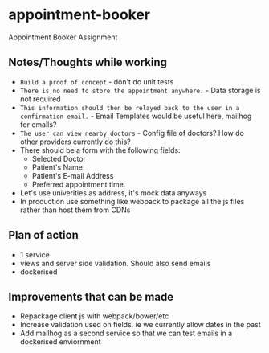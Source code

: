 # appointment-booker

Appointment Booker Assignment

## Notes/Thoughts while working

* `Build a proof of concept` - don't do unit tests
* `There is no need to store the appointment anywhere.` - Data storage is not required
* `This information should then be relayed back to the user in a
confirmation email.` - Email Templates would be useful here, mailhog for emails?
* `The user can view nearby doctors` - Config file of doctors? How do other providers currently do this?
* There should be a form with the following fields:
  * Selected Doctor
  * Patient's Name
  * Patient's E-mail Address
  * Preferred appointment time.
* Let's use univerities as address, it's mock data anyways
* In production use something like webpack to package all the js files rather than host them from CDNs

## Plan of action

* 1 service
* views and server side validation. Should also send emails
* dockerised

## Improvements that can be made

* Repackage client js with webpack/bower/etc
* Increase validation used on fields. ie we currently allow dates in the past
* Add mailhog as a second service so that we can test emails in a dockerised enviornment
